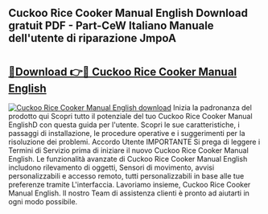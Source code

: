 ## Cuckoo Rice Cooker Manual English Download gratuit PDF - Part-CeW Italiano Manuale dell'utente di riparazione JmpoA

# <h2><a href="http://dfah7hj.blite.top/?on=Cuckoo+Rice+Cooker+Manual+English">🔗Download 👉🔴 Cuckoo Rice Cooker Manual English</a></h2>

[![Cuckoo Rice Cooker Manual English download](https://i.imgur.com/lujVjoI.png)](http://dfah7hj.blite.top/?on=Cuckoo+Rice+Cooker+Manual+English)
Inizia la padronanza del prodotto qui Scopri tutto il potenziale del tuo Cuckoo Rice Cooker Manual EnglishD con questa guida per l'utente. Scopri le sue caratteristiche, i passaggi di installazione, le procedure operative e i suggerimenti per la risoluzione dei problemi. Accordo Utente IMPORTANTE Si prega di leggere i Termini di Servizio prima di iniziare il nuovo Cuckoo Rice Cooker Manual English. Le funzionalità avanzate di Cuckoo Rice Cooker Manual English includono rilevamento di oggetti, Sensori di movimento, avvisi personalizzabili e accesso remoto, tutti personalizzabili in base alle tue preferenze tramite L'interfaccia. Lavoriamo insieme, Cuckoo Rice Cooker Manual English. Il nostro Team di assistenza clienti è pronto ad aiutarti in ogni modo possibile.
